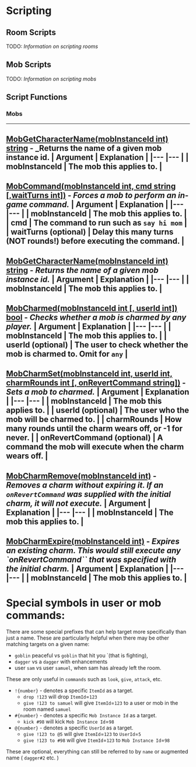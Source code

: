 # Scripting

## Room Scripts
TODO: _Information on scripting rooms_

## Mob Scripts
TODO: _Information on scripting mobs_

## Script Functions

### Mobs

---
[MobGetCharacterName(mobInstanceId int) string](scripting/mob_func.go) - _Returns the name of a given mob instance id.
|  Argument | Explanation |
|--- |--- |
| mobInstanceId | The mob this applies to. |
---

[MobCommand(mobInstanceId int, cmd string [,waitTurns int])](scripting/mob_func.go) - _Forces a mob to perform an in-game command._
|  Argument | Explanation |
|--- |--- |
| mobInstanceId | The mob this applies to. |
| cmd | The command to run such as `say hi mom` |
| waitTurns (optional) | Delay this many turns (NOT rounds!) before executing the command. |
---

[MobGetCharacterName(mobInstanceId int) string](scripting/mob_func.go) - _Returns the name of a given mob instance id._
|  Argument | Explanation |
|--- |--- |
| mobInstanceId | The mob this applies to. |
---

[MobCharmed(mobInstanceId int [, userId int]) bool](scripting/mob_func.go) - _Checks whether a mob is charmed by any player._
|  Argument | Explanation |
|--- |--- |
| mobInstanceId | The mob this applies to. |
| userId (optional) | The user to check whether the mob is charmed to. Omit for `any` |
---

[MobCharmSet(mobInstanceId int, userId int, charmRounds int [, onRevertCommand string])](scripting/mob_func.go) - _Sets a mob to charmed._
|  Argument | Explanation |
|--- |--- |
| mobInstanceId | The mob this applies to. |
| userId (optional) | The user who the mob will be charmed to. |
| charmRounds | How many rounds until the charm wears off, or -1 for never. |
| onRevertCommand (optional) | A command the mob will execute when the charm wears off. |
---

[MobCharmRemove(mobInstanceId int)](scripting/mob_func.go) - _Removes a charm without expiring it. If an `onRevertCommand` was supplied with the initial charm, it will not execute._
|  Argument | Explanation |
|--- |--- |
| mobInstanceId | The mob this applies to. |
---

[MobCharmExpire(mobInstanceId int)](scripting/mob_func.go) - _Expires an existing charm. This would still execute any `onRevertCommand`` that was specified with the initial charm._
|  Argument | Explanation |
|--- |--- |
| mobInstanceId | The mob this applies to. |
---

# Special symbols in user or mob commands:

There are some special prefixes that can help target more specifically than just a name.
These are particularly helpful when there may be other matching targets on a given name:
* `goblin` peaceful vs `goblin` that hit you `(that is fighting), 
* `dagger` vs a `dagger` with enhancements
* user `sam` vs user `samuel`, when sam has already left the room.

These are only useful in `commands` such as `look`, `give`, `attack`, etc.

* `!{number}` - denotes a specific `ItemId` as a target. 
  * `drop !123` will drop `ItemId`=`123`
  * `give !123 to samuel` will give `ItemId`=`123` to a user or mob in the room named `samuel`
* `#{number}` - denotes a specific `Mob Instance Id` as a target.
  * `kick #98` will kick `Mob Instance Id`=`98`
* `@{number}` - denotes a specific `UserId` as a target.
  * `give !123 to @5` will give `ItemId`=`123` to `UserId`=`5`
  * `give !123 to #98` will give `ItemId`=`123` to `Mob Instance Id`=`98`

These are optional, everything can still be referred to by `name` or augmented name ( `dagger#2` etc. )
